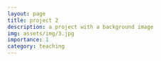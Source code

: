 ```yaml
---
layout: page
title: project 2
description: a project with a background image
img: assets/img/3.jpg
importance: 1
category: teaching
---
```

